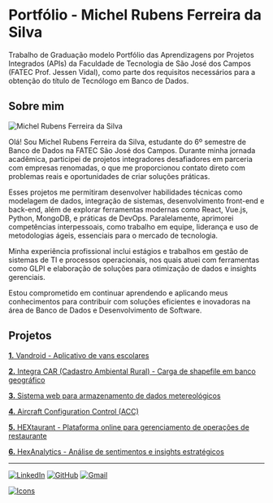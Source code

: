 # Portfólio - Michel Rubens Ferreira da Silva

Trabalho de Graduação modelo Portfólio das Aprendizagens por Projetos Integrados (APIs) da Faculdade de Tecnologia de São José dos Campos (FATEC Prof. Jessen Vidal), como parte dos requisitos necessários para a obtenção do título de Tecnólogo em Banco de Dados.

## Sobre mim

![Michel Rubens Ferreira da Silva](https://avatars.githubusercontent.com/u/61568495?v=4)

Olá! Sou Michel Rubens Ferreira da Silva, estudante do 6º semestre de Banco de Dados na FATEC São José dos Campos. Durante minha jornada acadêmica, participei de projetos integradores desafiadores em parceria com empresas renomadas, o que me proporcionou contato direto com problemas reais e oportunidades de criar soluções práticas.

Esses projetos me permitiram desenvolver habilidades técnicas como modelagem de dados, integração de sistemas, desenvolvimento front-end e back-end, além de explorar ferramentas modernas como React, Vue.js, Python, MongoDB, e práticas de DevOps. Paralelamente, aprimorei competências interpessoais, como trabalho em equipe, liderança e uso de metodologias ágeis, essenciais para o mercado de tecnologia.

Minha experiência profissional inclui estágios e trabalhos em gestão de sistemas de TI e processos operacionais, nos quais atuei com ferramentas como GLPI e elaboração de soluções para otimização de dados e insights gerenciais.

Estou comprometido em continuar aprendendo e aplicando meus conhecimentos para contribuir com soluções eficientes e inovadoras na área de Banco de Dados e Desenvolvimento de Software.

## Projetos

[**1.** Vandroid - Aplicativo de vans escolares](./assets/API1.md)

[**2.** Integra CAR (Cadastro Ambiental Rural) - Carga de shapefile em banco geográfico](./assets/API2.md)

[**3.** Sistema web para armazenamento de dados metereológicos](./assets/API3.md)

[**4.** Aircraft Configuration Control (ACC)](./assets/API4.md)

[**5.** HEXtaurant - Plataforma online para gerenciamento de operações de restaurante](./assets/API5.md)

[**6.** HexAnalytics - Análise de sentimentos e insights estratégicos](./assets/API6.md)

---

[![LinkedIn](https://skillicons.dev/icons?i=linkedin&perline=1)](https://linkedin.com/in/michelrubens)
[![GitHub](https://skillicons.dev/icons?i=github&perline=1)](https://github.com/michelrubens)
[![Gmail](https://skillicons.dev/icons?i=gmail&perline=1)](mailto:michelrube+fromgithub@gmail.com)

[![Icons](https://skillicons.dev/icons?i=js,ts,html,css,bootstrap,vue,react,pinia,python,mongodb&perline=5)]()
